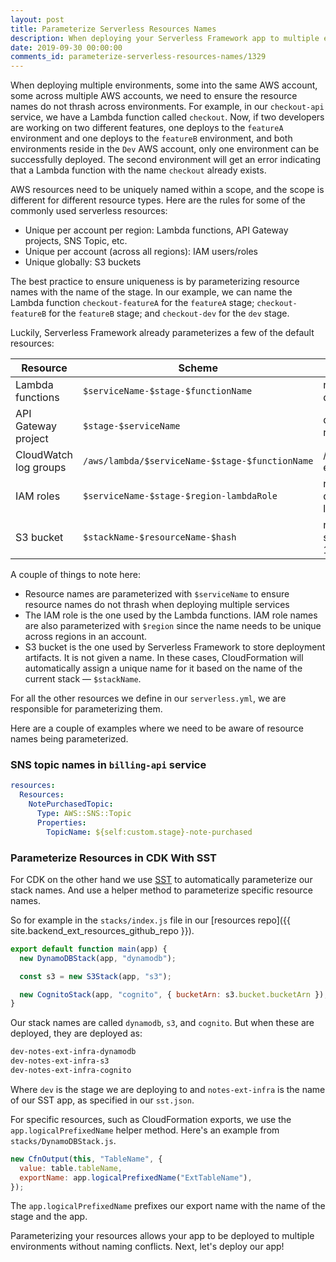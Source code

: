 ```yaml
---
layout: post
title: Parameterize Serverless Resources Names
description: When deploying your Serverless Framework app to multiple environments, we need to ensure the resource names do not thrash across environments. To do this we'll be parameterizing our resource names with the name of the stage we are deploying to.
date: 2019-09-30 00:00:00
comments_id: parameterize-serverless-resources-names/1329
---
```


When deploying multiple environments, some into the same AWS account, some across multiple AWS accounts, we need to ensure the resource names do not thrash across environments. For example, in our `checkout-api` service, we have a Lambda function called `checkout`. Now, if two developers are working on two different features, one deploys to the `featureA` environment and one deploys to the `featureB` environment, and both environments reside in the `Dev` AWS account, only one environment can be successfully deployed. The second environment will get an error indicating that a Lambda function with the name `checkout` already exists.

AWS resources need to be uniquely named within a scope, and the scope is different for different resource types. Here are the rules for some of the commonly used serverless resources:

- Unique per account per region: Lambda functions, API Gateway projects, SNS Topic, etc.
- Unique per account (across all regions): IAM users/roles
- Unique globally: S3 buckets

The best practice to ensure uniqueness is by parameterizing resource names with the name of the stage. In our example, we can name the Lambda function `checkout-featureA` for the `featureA` stage; `checkout-featureB` for the `featureB` stage; and `checkout-dev` for the `dev` stage.

Luckily, Serverless Framework already parameterizes a few of the default resources:

| Resource              | Scheme                                          | Example                                                        |
| --------------------- | ----------------------------------------------- | -------------------------------------------------------------- |
| Lambda functions      | `$serviceName-$stage-$functionName`             | notes-app-ext-notes-api-dev-get                                |
| API Gateway project   | `$stage-$serviceName`                           | dev-notes-app-ext-notes-api                                    |
| CloudWatch log groups | `/aws/lambda/$serviceName-$stage-$functionName` | /aws/lambda/notes-app-ext-notes-api-dev-get                    |
| IAM roles             | `$serviceName-$stage-$region-lambdaRole`        | notes-app-ext-notes-api-dev-us-east-1-lambdaRole               |
| S3 bucket             | `$stackName-$resourceName-$hash`                | notes-app-ext-notes-api-serverlessdeploymentbuck-19fhidl3prw0m |

A couple of things to note here:

- Resource names are parameterized with `$serviceName` to ensure resource names do not thrash when deploying multiple services
- The IAM role is the one used by the Lambda functions. IAM role names are also parameterized with `$region` since the name needs to be unique across regions in an account.
- S3 bucket is the one used by Serverless Framework to store deployment artifacts. It is not given a name. In these cases, CloudFormation will automatically assign a unique name for it based on the name of the current stack — `$stackName`.

For all the other resources we define in our `serverless.yml`, we are responsible for parameterizing them.

Here are a couple of examples where we need to be aware of resource names being parameterized.

### SNS topic names in `billing-api` service

```yml
resources:
  Resources:
    NotePurchasedTopic:
      Type: AWS::SNS::Topic
      Properties:
        TopicName: ${self:custom.stage}-note-purchased
```

### Parameterize Resources in CDK With SST

For CDK on the other hand we use [SST](https://github.com/serverless-stack/sst) to automatically parameterize our stack names. And use a helper method to parameterize specific resource names.

So for example in the `stacks/index.js` file in our [resources repo]({{ site.backend_ext_resources_github_repo }}).

```js
export default function main(app) {
  new DynamoDBStack(app, "dynamodb");

  const s3 = new S3Stack(app, "s3");

  new CognitoStack(app, "cognito", { bucketArn: s3.bucket.bucketArn });
}
```

Our stack names are called `dynamodb`, `s3`, and `cognito`. But when these are deployed, they are deployed as:

```bash
dev-notes-ext-infra-dynamodb
dev-notes-ext-infra-s3
dev-notes-ext-infra-cognito
```

Where `dev` is the stage we are deploying to and `notes-ext-infra` is the name of our SST app, as specified in our `sst.json`.

For specific resources, such as CloudFormation exports, we use the `app.logicalPrefixedName` helper method. Here's an example from `stacks/DynamoDBStack.js`.

```js
new CfnOutput(this, "TableName", {
  value: table.tableName,
  exportName: app.logicalPrefixedName("ExtTableName"),
});
```

The `app.logicalPrefixedName` prefixes our export name with the name of the stage and the app.

Parameterizing your resources allows your app to be deployed to multiple environments without naming conflicts. Next, let's deploy our app!
